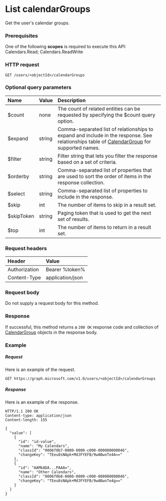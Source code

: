 # List calendarGroups

Get the user's calendar groups.
### Prerequisites
One of the following **scopes** is required to execute this API: 
Calendars.Read; Calendars.ReadWrite
### HTTP request
<!-- { "blockType": "ignored" } -->
```http
GET /users/<objectId>/calendarGroups

```
### Optional query parameters
|Name|Value|Description|
|:---------------|:--------|:-------|
|$count|none|The count of related entities can be requested by specifying the $count query option.|
|$expand|string|Comma-separated list of relationships to expand and include in the response. See relationships table of [CalendarGroup](../resources/calendargroup.md) for supported names. |
|$filter|string|Filter string that lets you filter the response based on a set of criteria.|
|$orderby|string|Comma-separated list of properties that are used to sort the order of items in the response collection.|
|$select|string|Comma-separated list of properties to include in the response.|
|$skip|int|The number of items to skip in a result set.|
|$skipToken|string|Paging token that is used to get the next set of results.|
|$top|int|The number of items to return in a result set.|

### Request headers
| Header       | Value |
|:---------------|:--------|
| Authorization  | Bearer %token%  |
| Content-Type  | application/json  |

### Request body
Do not supply a request body for this method.
### Response
If successful, this method returns a `200 OK` response code and collection of [CalendarGroup](../resources/calendargroup.md) objects in the response body.
### Example
##### Request
Here is an example of the request.
<!-- {
  "blockType": "request",
  "name": "get_calendargroups"
}-->
```http
GET https://graph.microsoft.com/v1.0/users/<objectId>/calendarGroups
```
##### Response
Here is an example of the response.
<!-- {
  "blockType": "response",
  "truncated": false,
  "@odata.type": "microsoft.graph.calendargroup",
  "isCollection": true
} -->
```http
HTTP/1.1 200 OK
Content-type: application/json
Content-length: 155

{
  "value": [
    {
      "id": "id-value",
      "name": "My Calendars",
      "classId": "0006f0b7-0000-0000-c000-000000000046",
      "changeKey": "TEeu8sNApk+MdJFYEFB/9wABwoTe4A=="
    },
    {
      "id": "AAMkADA...PAAA=",
      "name": "Other Calendars",
      "classId": "0006f0b8-0000-0000-c000-000000000046",
      "changeKey": "TEeu8sNApk+MdJFYEFB/9wABwoTe4g=="
    }
  ]
}
```

<!-- uuid: 8fcb5dbc-d5aa-4681-8e31-b001d5168d79
2015-10-25 14:57:30 UTC -->
<!-- {
  "type": "#page.annotation",
  "description": "List calendarGroups",
  "keywords": "",
  "section": "documentation",
  "tocPath": ""
}-->